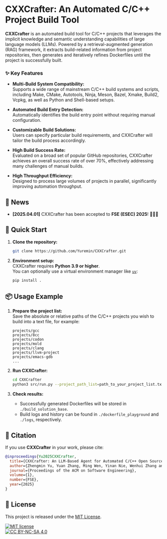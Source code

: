 # **CXXCrafter: An Automated C/C++ Project Build Tool**

**CXXCrafter** is an automated build tool for C/C++ projects that leverages the implicit knowledge and semantic understanding capabilities of large language models (LLMs). Powered by a retrieval-augmented generation (RAG) framework, it extracts build-related information from project repositories, then generates and iteratively refines Dockerfiles until the project is successfully built.

### ✨ Key Features

- **Multi-Build System Compatibility:**  
  Supports a wide range of mainstream C/C++ build systems and scripts, including Make, CMake, Autotools, Ninja, Meson, Bazel, Xmake, Build2, Vcpkg, as well as Python and Shell-based setups.

- **Automated Build Entry Detection:**  
  Automatically identifies the build entry point without requiring manual configuration.

- **Customizable Build Solutions:**  
  Users can specify particular build requirements, and CXXCrafter will tailor the build process accordingly.

- **High Build Success Rate:**  
  Evaluated on a broad set of popular GitHub repositories, CXXCrafter achieves an overall success rate of over 70%, effectively addressing many challenges of manual builds.

- **High Throughput Efficiency:**  
  Designed to process large volumes of projects in parallel, significantly improving automation throughput.

## 📰 News

- **[2025.04.01]** CXXCrafter has been accepted to **FSE (ESEC) 2025**! 🎉🎉🎉

## 🚀 Quick Start

1. **Clone the repository:**

   ```bash
   git clone https://github.com/Yuremin/CXXCrafter.git
   ```

2. **Environment setup:**  
   CXXCrafter requires **Python 3.9 or higher**.  
   You can optionally use a virtual environment manager like [`uv`](https://github.com/astral-sh/uv):

   ```bash
   pip install .
   ```

## 📦 Usage Example

1. **Prepare the project list:**  
   Save the absolute or relative paths of the C/C++ projects you wish to build into a text file, for example:

   ```
   projects/gcc
   projects/8cc
   projects/codon
   projects/mold
   projects/clang
   projects/llvm-project
   projects/emacs-gdb
   ...
   ```

2. **Run CXXCrafter:**

   ```bash
   cd CXXCrafter
   python3 src/run.py --project_path_list=path_to_your_project_list.txt
   ```

3. **Check results:**  

   - Successfully generated Dockerfiles will be stored in `./build_solution_base`.
   - Build logs and history can be found in `./dockerfile_playground` and `./logs`, respectively.

## 📖 Citation

If you use **CXXCrafter** in your work, please cite:

```bibtex
@inproceedings{Yu2025CXXCrafter,
  title={CXXCrafter: An LLM-Based Agent for Automated C/C++ Open Source Software Building},
  author={Zhengmin Yu, Yuan Zhang, Ming Wen, Yinan Nie, Wenhui Zhang and Min Yang},
  journal={Proceedings of the ACM on Software Engineering},
  volume={1},
  number={FSE},
  year={2025}
}
```

## 📝 License

This project is released under the [MIT License](https://lbesson.mit-license.org/).

[![MIT license](https://img.shields.io/badge/License-MIT-blue.svg)](https://lbesson.mit-license.org/)  
[![CC BY-NC-SA 4.0](https://img.shields.io/badge/License-CC%20BY--NC--SA%204.0-lightgrey.svg)](http://creativecommons.org/licenses/by-nc-sa/4.0/)